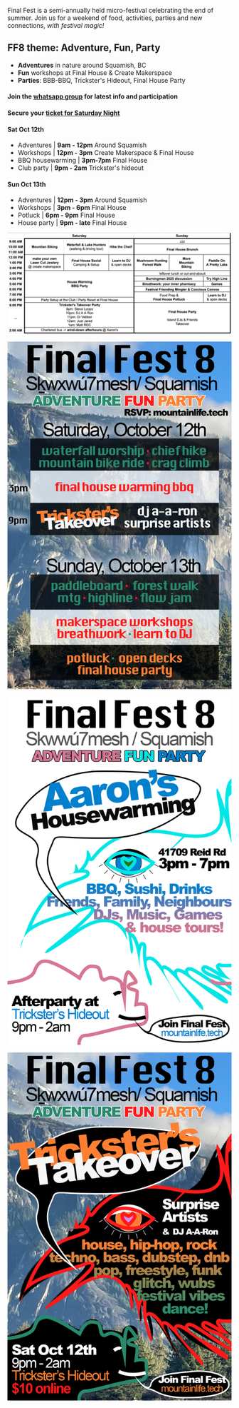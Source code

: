 

Final Fest is a semi-annually held micro-festival celebrating the end of summer. Join us for a weekend of food, activities, parties and new connections, *with festival magic!*

## FF8 theme: Adventure, Fun, Party
- **Adventures** in nature around Squamish, BC
- **Fun** workshops at Final House & Create Makerspace
- **Parties**: BBB-BBQ, Trickster's Hideout, Final House Party

#### Join the [whatsapp group](https://chat.whatsapp.com/BtDbqS3gHFF4aWkHU26k6R) for latest info and participation

#### Secure your [ticket for Saturday Night](https://www.eventbrite.ca/e/final-fest-8-tickets-1021771886217)

#### Sat Oct 12th
- Adventures | **9am - 12pm** Around Squamish
- Workshops | **12pm - 3pm** Create Makerspace & Final House
- BBQ housewarming | **3pm-7pm** Final House
- Club party | **9pm - 2am** Trickster's hideout

#### Sun Oct 13th
- Adventures | **12pm - 3pm** Around Squamish
- Workshops | **3pm - 6pm** Final House
- Potluck | **6pm - 9pm** Final House
- House party | **9pm - late** Final House

![alt text](/ff8sched.png)

![alt text](/ff8program.png)

![alt text](/ff8BBQ.png)

![alt text](/ff8poster.png)
